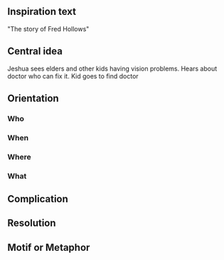 
## Inspiration text
"The story of Fred Hollows"

## Central idea
 Jeshua sees elders and other kids having vision problems. Hears about doctor who can fix it. Kid goes to find doctor
 
## Orientation
### Who
### When
### Where
### What 

## Complication

## Resolution

## Motif or Metaphor




